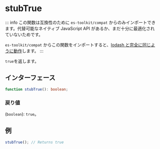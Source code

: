 # stubTrue

::: info
この関数は互換性のために `es-toolkit/compat` からのみインポートできます。代替可能なネイティブ JavaScript API があるか、まだ十分に最適化されていないためです。

`es-toolkit/compat` からこの関数をインポートすると、[lodash と完全に同じように動作](../../../compatibility.md)します。
:::

`true`を返します。

## インターフェース

```typescript
function stubTrue(): boolean;
```

### 戻り値

(`boolean`): `true`。

## 例

```typescript
stubTrue(); // Returns true
```
